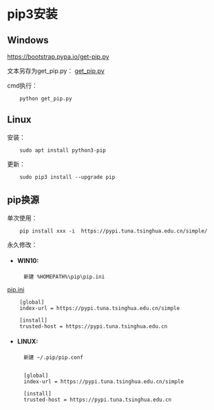 # pip3安装

Windows
----

https://bootstrap.pypa.io/get-pip.py

文本另存为get_pip.py： [get_pip.py](get_pip.py) 

cmd执行：

		python get_pip.py

Linux
----
安装：

		sudo apt install python3-pip 

更新：

		sudo pip3 install --upgrade pip

pip换源
----

单次使用：

		pip install xxx -i  https://pypi.tuna.tsinghua.edu.cn/simple/

永久修改：

- ####  WIN10:


		新建 %HOMEPATH%\pip\pip.ini

 [pip.ini](pip.ini) 

		[global]
		index-url = https://pypi.tuna.tsinghua.edu.cn/simple
		
		[install]
		trusted-host = https://pypi.tuna.tsinghua.edu.cn
- #### LINUX:


		新建 ~/.pip/pip.conf 


		[global]
		index-url = https://pypi.tuna.tsinghua.edu.cn/simple
	
		[install]
		trusted-host = https://pypi.tuna.tsinghua.edu.cn